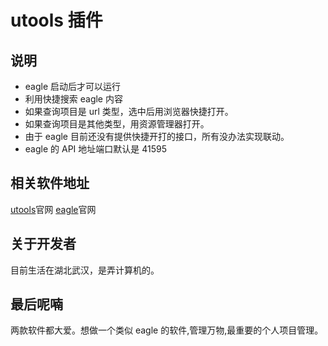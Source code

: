# utools 插件

## 说明

- eagle 启动后才可以运行
- 利用快捷搜索 eagle 内容
- 如果查询项目是 url 类型，选中后用浏览器快捷打开。
- 如果查询项目是其他类型，用资源管理器打开。
- 由于 eagle 目前还没有提供快捷开打的接口，所有没办法实现联动。
- eagle 的 API 地址端口默认是 41595

## 相关软件地址

[utools](https://u.tools/)官网
[eagle](https://cn.eagle.cool/)官网

## 关于开发者

目前生活在湖北武汉，是弄计算机的。

## 最后呢喃

两款软件都大爱。想做一个类似 eagle 的软件,管理万物,最重要的个人项目管理。
